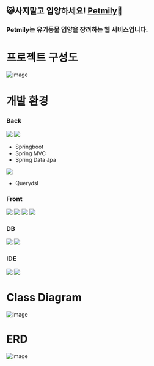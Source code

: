 ## 😺사지말고 입양하세요! [Petmily](http://petmily.cf/)🐶
### Petmily는 유기동물 입양을 장려하는 웹 서비스입니다.

# 프로젝트 구성도

![image](https://user-images.githubusercontent.com/87421893/211825229-9a731541-1947-4e8d-9d59-cf1921349556.png)

# 개발 환경

### Back
<img src="https://img.shields.io/badge/Java(JDK 11)-orange?style=for-the-badge&logo=java"/>
<img src="https://img.shields.io/badge/Spring(5.3)-6DB33F?style=for-the-badge&logo=spring&logoColor=white"/>

  - Springboot
  - Spring MVC
  - Spring Data Jpa
  
<img src="https://img.shields.io/badge/JPA(Hibernate 5.6)-A111C4?style=for-the-badge&logo=Hibernate&logoColor=white"/>
  
  - Querydsl

### Front

<img src="https://img.shields.io/badge/html-E34F26?style=for-the-badge&logo=Html5&logoColor=white"/> <img src="https://img.shields.io/badge/css-1572B6?style=for-the-badge&logo=CSS3&logoColor=white"/> <img src="https://img.shields.io/badge/javascript-F7DF1E?style=for-the-badge&logo=javascript&logoColor=white"/> <img src="https://img.shields.io/badge/thymeleaf-005F0F?style=for-the-badge&logo=thymeleaf&logoColor=white"/> 

### DB

<img src="https://img.shields.io/badge/MySQL(5.7) 서버용-blue?style=for-the-badge&logo=MySQL&logoColor=white"/> <img src="https://img.shields.io/badge/Oracle(19c) 개발용-red?style=for-the-badge&logo=Oracle&logoColor=white"/>

### IDE

<img src="https://img.shields.io/badge/IntelliJ-A111C4?style=for-the-badge&logo=IntelliJIDEA&logoColor=white"/> <img src="https://img.shields.io/badge/dbeaver-blue?style=for-the-badge"/>

# Class Diagram

![image](https://user-images.githubusercontent.com/87421893/211825265-dc6424fb-4802-4fae-89d6-8e71528db54d.png)

# ERD

![image](https://user-images.githubusercontent.com/87421893/211825291-7eb780db-c4e8-4707-a9be-bc35bcc2c286.png)
